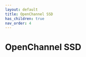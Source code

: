 ```yaml
---
layout: default
title: OpenChannel SSD
has_children: true
nav_order: 4
---
```


# OpenChannel SSD


